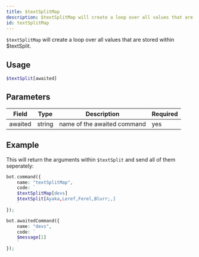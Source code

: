 ```yaml
---
title: $textSplitMap 
description: $textSplitMap will create a loop over all values that are stored within $textSplit
id: textSplitMap
---
```


`$textSplitMap` will create a loop over all values that are stored within $textSplit.

## Usage

```php
$textSplit[awaited]
```

## Parameters 


| Field   | Type   | Description                 | Required |
| ------- | ------ | --------------------------- | -------- |
| awaited | string | name of the awaited command | yes      |


## Example

This will return the arguments within `$textSplit` and send all of them seperately: 

```php
bot.command({
    name: "textSplitMap",
    code: `
    $textSplitMap[devs]
    $textSplit[Ayaka,Leref,Ferel,Blurr;,]
    `
});

bot.awaitedCommand({
    name: "devs",
    code: `
    $message[1]
    `
});
```
